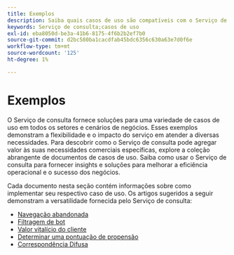 ```yaml
---
title: Exemplos
description: Saiba quais casos de uso são compatíveis com o Serviço de consulta da Adobe Experience Platform.
keywords: Serviço de consulta;casos de uso
exl-id: eba8050d-be3a-41b6-8175-4f6b2b2ef7b0
source-git-commit: d2bc580ba1cacdfab45bdc6356c630a63e7d0f6e
workflow-type: tm+mt
source-wordcount: '125'
ht-degree: 1%

---
```


# Exemplos

O Serviço de consulta fornece soluções para uma variedade de casos de uso em todos os setores e cenários de negócios. Esses exemplos demonstram a flexibilidade e o impacto do serviço em atender a diversas necessidades. Para descobrir como o Serviço de consulta pode agregar valor às suas necessidades comerciais específicas, explore a coleção abrangente de documentos de casos de uso. Saiba como usar o Serviço de consulta para fornecer insights e soluções para melhorar a eficiência operacional e o sucesso dos negócios.

Cada documento nesta seção contém informações sobre como implementar seu respectivo caso de uso. Os artigos sugeridos a seguir demonstram a versatilidade fornecida pelo Serviço de consulta:

- [Navegação abandonada](./abandoned-browse.md)
- [Filtragem de bot](./bot-filtering.md)
- [Valor vitalício do cliente](./customer-lifetime-value.md)
- [Determinar uma pontuação de propensão](./propensity-score.md)
- [Correspondência Difusa](./fuzzy-match.md)
